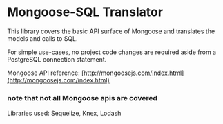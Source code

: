 # Mongoose-SQL Translator

This library covers the basic API surface of Mongoose and translates the models and calls to SQL.

For simple use-cases, no project code changes are required aside from a PostgreSQL connection statement.

Mongoose API reference:
[http://mongoosejs.com/index.html](http://mongoosejs.com/index.html)
### note that not all Mongoose apis are covered

Libraries used: Sequelize, Knex, Lodash